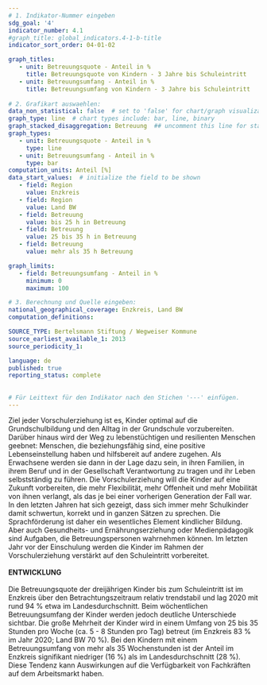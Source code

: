 ```yaml
---
# 1. Indikator-Nummer eingeben 
sdg_goal: '4' 
indicator_number: 4.1
#graph_title: global_indicators.4-1-b-title
indicator_sort_order: 04-01-02

graph_titles:
   - unit: Betreuungsquote - Anteil in %
     title: Betreuungsquote von Kindern - 3 Jahre bis Schuleintritt
   - unit: Betreuungsumfang - Anteil in %
     title: Betreuungsumfang von Kindern - 3 Jahre bis Schuleintritt
 
# 2. Grafikart auswaehlen: 
data_non_statistical: false  # set to 'false' for chart/graph visualization 
graph_type: line  # chart types include: bar, line, binary 
graph_stacked_disaggregation: Betreuung  ## uncomment this line for stacked bars. eplace 'Geschlecht' with the field of aggregation. 
graph_types:
   - unit: Betreuungsquote - Anteil in %
     type: line
   - unit: Betreuungsumfang - Anteil in %
     type: bar
computation_units: Anteil [%] 
data_start_values:  # initialize the field to be shown  
   - field: Region
     value: Enzkreis
   - field: Region
     value: Land BW
   - field: Betreuung
     value: bis 25 h in Betreuung
   - field: Betreuung
     value: 25 bis 35 h in Betreuung
   - field: Betreuung
     value: mehr als 35 h Betreuung

graph_limits:
   - field: Betreuungsumfang - Anteil in %
     minimum: 0
     maximum: 100  

# 3. Berechnung und Quelle eingeben: 
national_geographical_coverage: Enzkreis, Land BW
computation_definitions: 

SOURCE_TYPE: Bertelsmann Stiftung / Wegweiser Kommune
source_earliest_available_1: 2013
source_periodicity_1: 

language: de   
published: true 
reporting_status: complete
 
 
# Für Leittext für den Indikator nach den Stichen '---' einfügen. 
---
```

Ziel jeder Vorschulerziehung ist es, Kinder optimal auf die Grundschulbildung und den Alltag in der Grundschule vorzubereiten. Darüber hinaus wird der Weg zu lebenstüchtigen und resilienten Menschen geebnet: Menschen, die beziehungsfähig sind, eine positive Lebenseinstellung haben und hilfsbereit auf andere zugehen. Als Erwachsene werden sie dann in der Lage dazu sein, in ihren Familien, in ihrem Beruf und in der Gesellschaft Verantwortung zu tragen und ihr Leben selbstständig zu führen. Die Vorschulerziehung will die Kinder auf eine Zukunft vorbereiten, die mehr Flexibilität, mehr Offenheit und mehr Mobilität von ihnen verlangt, als das je bei einer vorherigen Generation der Fall war. In den letzten Jahren hat sich gezeigt, dass sich immer mehr Schulkinder damit schwertun, korrekt und in ganzen Sätzen zu sprechen. Die Sprachförderung ist daher ein wesentliches Element kindlicher Bildung. Aber auch Gesundheits- und Ernährungserziehung oder Medienpädagogik sind Aufgaben, die Betreuungspersonen wahrnehmen können. Im letzten Jahr vor der Einschulung werden die Kinder im Rahmen der Vorschulerziehung verstärkt auf den Schuleintritt vorbereitet. <br>
<br>
**ENTWICKLUNG** <br>
<br>
Die Betreuungsquote der dreijährigen Kinder bis zum Schuleintritt ist im Enzkreis über den Betrachtungszeitraum relativ trendstabil und lag 2020 mit rund 94 % etwa im Landesdurchschnitt. Beim wöchentlichen Betreuungsumfang der Kinder werden jedoch deutliche Unterschiede sichtbar. Die große Mehrheit der Kinder wird in einem Umfang von 25 bis 35 Stunden pro Woche (ca. 5 - 8 Stunden pro Tag) betreut (im Enzkreis 83 % im Jahr 2020; Land BW 70 %). Bei den Kindern mit einem Betreuungsumfang von mehr als 35 Wochenstunden ist der Anteil im Enzkreis signifikant niedriger (16 %) als im Landesdurchschnitt (28 %). Diese Tendenz kann Auswirkungen auf die Verfügbarkeit von Fachkräften auf dem Arbeitsmarkt haben.
